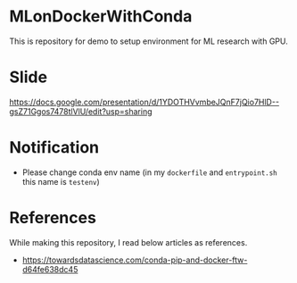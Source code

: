 # MLonDockerWithConda
This is repository for demo to setup environment for ML research with GPU.

# Slide
https://docs.google.com/presentation/d/1YDOTHVvmbeJQnF7jQio7HlD--gsZ71Ggos7478tlVlU/edit?usp=sharing

# Notification

- Please change conda env name (in my `dockerfile` and `entrypoint.sh` this name is `testenv`)

# References
While making this repository, I read below articles as references.

- https://towardsdatascience.com/conda-pip-and-docker-ftw-d64fe638dc45